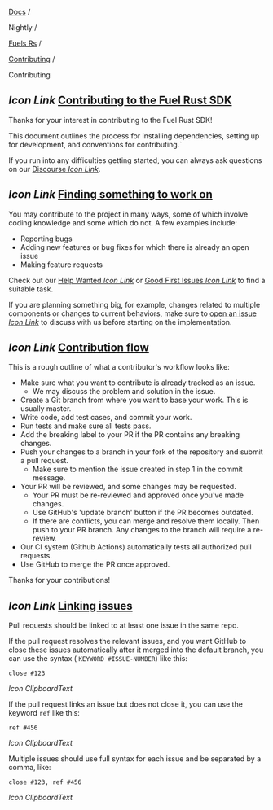 [Docs](https://docs.fuel.network/) /

Nightly  /

[Fuels Rs](https://docs.fuel.network/docs/nightly/fuels-rs/) /

[Contributing](https://docs.fuel.network/docs/nightly/fuels-rs/contributing/) /

Contributing

## _Icon Link_ [Contributing to the Fuel Rust SDK](https://docs.fuel.network/docs/nightly/fuels-rs/contributing/contributing/\#contributing-to-the-fuel-rust-sdk)

Thanks for your interest in contributing to the Fuel Rust SDK!

This document outlines the process for installing dependencies, setting up for development, and conventions for contributing.\`

If you run into any difficulties getting started, you can always ask questions on our [Discourse _Icon Link_](https://forum.fuel.network/).

## _Icon Link_ [Finding something to work on](https://docs.fuel.network/docs/nightly/fuels-rs/contributing/contributing/\#finding-something-to-work-on)

You may contribute to the project in many ways, some of which involve coding knowledge and some which do not. A few examples include:

- Reporting bugs
- Adding new features or bug fixes for which there is already an open issue
- Making feature requests

Check out our [Help Wanted _Icon Link_](https://github.com/FuelLabs/fuels-rs/labels/help%20wanted) or [Good First Issues _Icon Link_](https://github.com/FuelLabs/fuels-rs/labels/good%20first%20issue) to find a suitable task.

If you are planning something big, for example, changes related to multiple components or changes to current behaviors, make sure to [open an issue _Icon Link_](https://github.com/FuelLabs/fuels-rs/issues/new) to discuss with us before starting on the implementation.

## _Icon Link_ [Contribution flow](https://docs.fuel.network/docs/nightly/fuels-rs/contributing/contributing/\#contribution-flow)

This is a rough outline of what a contributor's workflow looks like:

- Make sure what you want to contribute is already tracked as an issue.
  - We may discuss the problem and solution in the issue.
- Create a Git branch from where you want to base your work. This is usually master.
- Write code, add test cases, and commit your work.
- Run tests and make sure all tests pass.
- Add the breaking label to your PR if the PR contains any breaking changes.
- Push your changes to a branch in your fork of the repository and submit a pull request.
  - Make sure to mention the issue created in step 1 in the commit message.
- Your PR will be reviewed, and some changes may be requested.
  - Your PR must be re-reviewed and approved once you've made changes.
  - Use GitHub's 'update branch' button if the PR becomes outdated.
  - If there are conflicts, you can merge and resolve them locally. Then push to your PR branch. Any changes to the branch will require a re-review.
- Our CI system (Github Actions) automatically tests all authorized pull requests.
- Use GitHub to merge the PR once approved.

Thanks for your contributions!

## _Icon Link_ [Linking issues](https://docs.fuel.network/docs/nightly/fuels-rs/contributing/contributing/\#linking-issues)

Pull requests should be linked to at least one issue in the same repo.

If the pull request resolves the relevant issues, and you want GitHub to close these issues automatically after it merged into the default branch, you can use the syntax ( `KEYWORD #ISSUE-NUMBER`) like this:

```fuel_Box fuel_Box-idXKMmm-css
close #123
```

_Icon ClipboardText_

If the pull request links an issue but does not close it, you can use the keyword `ref` like this:

```fuel_Box fuel_Box-idXKMmm-css
ref #456
```

_Icon ClipboardText_

Multiple issues should use full syntax for each issue and be separated by a comma, like:

```fuel_Box fuel_Box-idXKMmm-css
close #123, ref #456
```

_Icon ClipboardText_